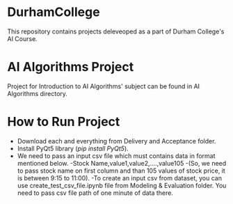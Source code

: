 # DurhamCollege
This repository contains projects deleveoped as a part of Durham College's AI Course.

# AI Algorithms Project
Project for Introduction to AI Algorithms' subject can be found in AI Algorithms directory.

# How to Run Project
- Download each and everything from Delivery and Acceptance folder.
- Install PyQt5 library (<i>pip install PyQt5</i>).
- We need to pass an input csv file which must contains data in format mentioned below.
    -Stock Name,value1,value2,....,value105
    -(So, we need to pass stock name on first column and than 105 values of stock price, it is between 9:15 to 11:00).
    -To create an input csv from dataset, you can use create_test_csv_file.ipynb file from Modeling & Evaluation folder. 
     You need to pass csv file path of one minute of data there.
     
